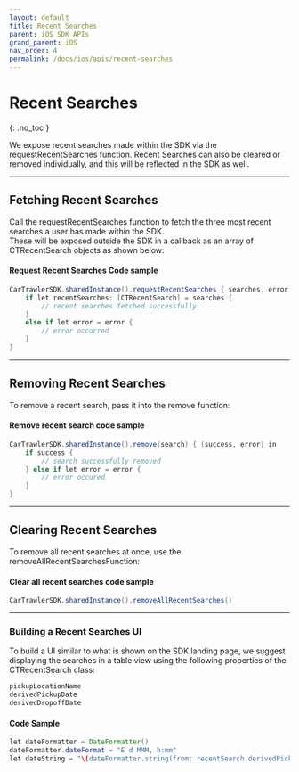 ```yaml
---
layout: default
title: Recent Searches
parent: iOS SDK APIs
grand_parent: iOS
nav_order: 4
permalink: /docs/ios/apis/recent-searches
---
```


# Recent Searches

{: .no_toc }

We expose recent searches made within the SDK via the requestRecentSearches function. Recent Searches can also be cleared or removed individually, and this will be reflected in the SDK as well.

---

## Fetching Recent Searches

Call the requestRecentSearches function to fetch the three most recent searches a user has made within the SDK.<br/> These will be exposed outside the SDK in a callback as an array of CTRecentSearch objects as shown below: 

#### Request Recent Searches Code sample
```java
CarTrawlerSDK.sharedInstance().requestRecentSearches { searches, error in
    if let recentSearches: [CTRecentSearch] = searches {
        // recent searches fetched successfully
    }
    else if let error = error {
        // error occurred 
    }
}
```
---

## Removing Recent Searches

To remove a recent search, pass it into the remove function: 

#### Remove recent search code sample

```java
CarTrawlerSDK.sharedInstance().remove(search) { (success, error) in
    if success {
        // search successfully removed 
    } else if let error = error {
        // error occured
    }
}
```
---

## Clearing Recent Searches

To remove all recent searches at once, use the removeAllRecentSearchesFunction:

#### Clear all recent searches code sample

```java
CarTrawlerSDK.sharedInstance().removeAllRecentSearches()
```
---

### Building a Recent Searches UI

To build a UI similar to what is shown on the SDK landing page, we suggest displaying the searches in a table view using the following properties of the CTRecentSearch class: 

```java
pickupLocationName
derivedPickupDate
derivedDropoffDate
```

#### Code Sample

```java
let dateFormatter = DateFormatter()
dateFormatter.dateFormat = "E d MMM, h:mm"
let dateString = "\(dateFormatter.string(from: recentSearch.derivedPickupDate)) - \(dateFormatter.string(from: recentSearch.derivedDropoffDate))"
```
